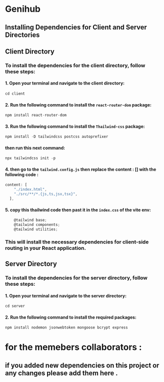 # Genihub

## Installing Dependencies for Client and Server Directories

## Client Directory

### To install the dependencies for the client directory, follow these steps:

#### 1. Open your terminal and navigate to the client directory:

```javascript
cd client
```

#### 2. Run the following command to install the `react-router-dom` package:

```javascript
npm install react-router-dom
```
#### 3. Run the following command to install the `Thailwind-css` package:

```javascript
npm install -D tailwindcss postcss autoprefixer
```
#### then run this next command:

```javascript
npx tailwindcss init -p
```

#### 4. then go to the `tailwind.config.js` then replace the content : [] with the following code :

```javascript
content: [
    "./index.html",
    "./src/**/*.{js,ts,jsx,tsx}",
  ],
```
#### 5. copy this thailwind code then past it in the `index.css` of the vite env:
```javascript
    @tailwind base;
    @tailwind components;
    @tailwind utilities;
```

### This will install the necessary dependencies for client-side routing in your React application.

## Server Directory
### To install the dependencies for the server directory, follow these steps:

#### 1. Open your terminal and navigate to the server directory:
```javascript
cd server
```

#### 2. Run the following command to install the required packages:

```javascript
npm install nodemon jsonwebtoken mongoose bcrypt express
```

# for the memebers collaborators : 
## if you added new dependencies on this project or any changes please add them here .

